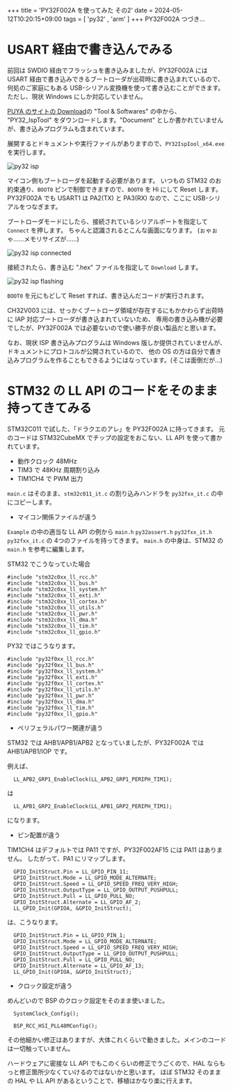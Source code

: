 +++
title = 'PY32F002A を使ってみた その2'
date = 2024-05-12T10:20:15+09:00
tags =  [ 'py32' , 'arm' ]
+++
PY32F002A つづき…

# USART 経由で書き込んでみる

前回は SWDIO 経由でフラッシュを書き込みましたが、PY32F002A には USART 経由で書き込みできるブートローダが出荷時に書き込まれているので、
何処のご家庭にもある USB-シリアル変換機を使って書き込むことができます。ただし、現状 Windows にしか対応していません。

[PUYA のサイトの Download](https://www.puyasemi.com/en/gongjuyuruanjian.html)の "Tool & Softwares" の中から、
"PY32_IspTool" をダウンロードします。"Document" としか書かれていませんが、書き込みプログラムも含まれています。

展開するとドキュメントや実行ファイルがありますので、`PY32IspIool_x64.exe` を実行します。

![py32 isp](/images/py32f002a05.png)

マイコン側もブートローダを起動する必要があります。
いつもの STM32 のお約束通り、`BOOT0` ピンで制御できますので、`BOOT0` を Hi にして Reset します。
PY32F002A でも USART1 は PA2(TX) と PA3(RX) なので、ここに USB-シリアルをつなぎます。

ブートローダモードにしたら、接続されているシリアルポートを指定して `Connect` を押します。
ちゃんと認識されるとこんな画面になります。
(ぉゃぉゃ……メモリサイズが……)

![py32 isp connected](/images/py32f002a06.png)


接続されたら、書き込む ".hex" ファイルを指定して `Download` します。

![py32 isp flashing](/images/py32f002a07.png)

`BOOT0` を元にもどして Reset すれば、書き込んだコードが実行されます。

CH32V003 には、せっかくブートローダ領域が存在するにもかかわらず出荷時に IAP 対応ブートローダが書き込まれていないため、
専用の書き込み機が必要でしたが、PY32F002A では必要ないので使い勝手が良い製品だと思います。

なお、現状 ISP 書き込みプログラムは Windows 版しか提供されていませんが、ドキュメントにプロトコルが公開されているので、
他の OS の方は自分で書き込みプログラムを作ることもできるようにはなっています。(そこは面倒だが…)

# STM32 の LL API のコードをそのまま持ってきてみる

STM32C011 で試した、「ドラクエのアレ」を PY32F002A に持ってきます。
元のコードは STM32CubeMX でチップの設定をおこない、LL API を使って書かれています。

- 動作クロック 48MHz
- TIM3 で 48KHz 周期割り込み
- TIM1CH4 で PWM 出力

`main.c` はそのまま、`stm32c011_it.c` の割り込みハンドラを `py32fxx_it.c` の中にコピーします。

- マイコン関係ファイルが違う

`Example` の中の適当な LL API の例から `main.h` `py32assert.h` `py32fxx_it.h` `py32fxx_it.c` の 4つのファイルを持ってきます。
`main.h` の中身は、STM32 の `main.h` を参考に編集します。

STM32 でこうなっていた場合

```
#include "stm32c0xx_ll_rcc.h"
#include "stm32c0xx_ll_bus.h"
#include "stm32c0xx_ll_system.h"
#include "stm32c0xx_ll_exti.h"
#include "stm32c0xx_ll_cortex.h"
#include "stm32c0xx_ll_utils.h"
#include "stm32c0xx_ll_pwr.h"
#include "stm32c0xx_ll_dma.h"
#include "stm32c0xx_ll_tim.h"
#include "stm32c0xx_ll_gpio.h"
```

PY32 ではこうなります。

```
#include "py32f0xx_ll_rcc.h"
#include "py32f0xx_ll_bus.h"
#include "py32f0xx_ll_system.h"
#include "py32f0xx_ll_exti.h"
#include "py32f0xx_ll_cortex.h"
#include "py32f0xx_ll_utils.h"
#include "py32f0xx_ll_pwr.h"
#include "py32f0xx_ll_dma.h"
#include "py32f0xx_ll_tim.h"
#include "py32f0xx_ll_gpio.h"
```

- ペリフェラルパワー関連が違う

STM32 では AHB1/APB1/APB2 となっていましたが、PY32F002A では AHB1/APB1/IOP です。 

例えば、

```
  LL_APB2_GRP1_EnableClock(LL_APB2_GRP1_PERIPH_TIM1);
```

は

```
  LL_APB1_GRP2_EnableClock(LL_APB1_GRP2_PERIPH_TIM1);
```

になります。

- ピン配置が違う

TIM1CH4 はデフォルトでは PA11 ですが、PY32F002AF15 には PA11 はありません。
したがって、PA1 にリマップします。


```
  GPIO_InitStruct.Pin = LL_GPIO_PIN_11;
  GPIO_InitStruct.Mode = LL_GPIO_MODE_ALTERNATE;
  GPIO_InitStruct.Speed = LL_GPIO_SPEED_FREQ_VERY_HIGH;
  GPIO_InitStruct.OutputType = LL_GPIO_OUTPUT_PUSHPULL;
  GPIO_InitStruct.Pull = LL_GPIO_PULL_NO;
  GPIO_InitStruct.Alternate = LL_GPIO_AF_2;
  LL_GPIO_Init(GPIOA, &GPIO_InitStruct);
```

は、こうなります。

```
  GPIO_InitStruct.Pin = LL_GPIO_PIN_1;
  GPIO_InitStruct.Mode = LL_GPIO_MODE_ALTERNATE;
  GPIO_InitStruct.Speed = LL_GPIO_SPEED_FREQ_VERY_HIGH;
  GPIO_InitStruct.OutputType = LL_GPIO_OUTPUT_PUSHPULL;
  GPIO_InitStruct.Pull = LL_GPIO_PULL_NO;
  GPIO_InitStruct.Alternate = LL_GPIO_AF_13;
  LL_GPIO_Init(GPIOA, &GPIO_InitStruct);
```

- クロック設定が違う

めんどいので BSP のクロック設定をそのまま使いました。

```
  SystemClock_Config();
```


```
  BSP_RCC_HSI_PLL48MConfig();
```

その他細かい修正はありますが、大体これくらいで動きました。メインのコードは一切触っていません。

ハードウェアに密接な LL API でもこのくらいの修正でうごくので、HAL ならもっと修正箇所少なくていけるのではないかと思います。
ほぼ STM32 そのままの HAL や LL API があるということで、移植はかなり楽に行えます。
